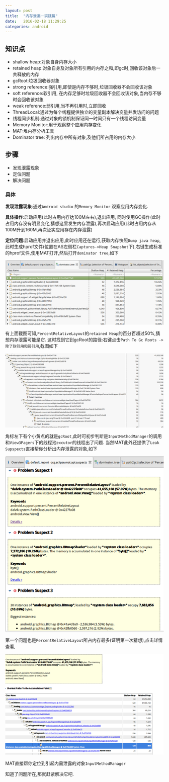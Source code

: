 ```yaml
---
layout: post
title:  "内存泄漏－实践篇"
date:   2016-02-18 11:29:25
categories: android
---
```


知识点
---

* shallow heap:对象自身内存大小
* retained heap:对象自身及对象所有引用的内存之和,即gc时,回收该对象后一共释放的内存
* gcRoot:垃圾回收器对象
* strong reference:强引用,即使是内存不够时,垃圾回收器不会回收该对象
* soft reference:软引用, 在内存足够时垃圾回收器不会回收该对象,当内存不够时会回收该对象
* weak reference:弱引用,当不再引用时,立即回收    
* ThreadLocal:通过为每个线程提供独立的变量副本解决变量并发访问的问题
* 线程同步机制:通过对象的锁机制保证同一时间只有一个线程访问变量
* Memory Monitor:用于观察整个应用内存变化
* MAT:堆内存分析工具
* Dominator tree: 列出内存中所有对象,及他们所占用的内存大小

步骤
---

* 发现泄露现象
* 定位问题
* 解决问题

### 具体

**发现泄露现象**:通过`Android studio` 的`Memory Monitor` 观察应用内存变化.

**具体操作**:启动应用(此时占用内存达100M左右),退出应用, 同时使用GC操作(此时占用内存没有明显变化,猜想这里发生内存泄露),再次启动应用(此时占用内存从100M升到160M,再次证实应用存在内存泄露)

**定位问题**:启动应用并退出应用,此时应用还在运行,获取内存快照`Dump java heap`,此时生成hprof文件(位置在AS左侧栏`Captures->Heap Snapshot`下),右键生成标准的hprof文件,使用MAT打开,然后打开`dominator tree`,如下

![figure 0](/assets/article_images/2016-02-18-memory_leak/memory_leak_1.png)

有上面截图可知,`PercentRelativeLayout`的`retained Heap`的百分百超过50%,猜想内存泄露可能是它.
这时找到它到gcRoot的路径:右键点击`Path To Gc Roots -> 除了软引用和弱引用`,截图如下

![figure 1](/assets/article_images/2016-02-18-memory_leak/memory_leak_2.png)

角标左下有个小黄点的就是`gcRoot`,此时可初步判断是`InputMethodManager`的调用和`View3Pagers`下的线程池`excutor`的线程出了问题.
当然MAT此外还提供了`Leak Supspects`直接帮你分析出内存泄露的对象,如下

![figure 2](/assets/article_images/2016-02-18-memory_leak/memory_leak_3.png)

第一个问题也是`PercentRelativeLayout`所占内存最多(证明第一次猜想),点击详情查看,

![figure 3](/assets/article_images/2016-02-18-memory_leak/memory_leak_4.png)

MAT直接帮你定位到引起内需泄露的对象`InputMethodManager`

知道了问题所在,那就赶紧解决它吧.
